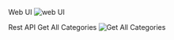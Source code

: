 Web UI
![web UI](https://user-images.githubusercontent.com/99981322/168465469-142aa5ed-8bca-4d1a-a553-05b55c72ed81.png)

Rest API
Get All Categories
![Get All Categories](https://user-images.githubusercontent.com/99981322/168469860-c069f5d7-de0e-46e5-a5e4-ff20a786dee8.png)
